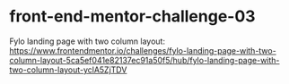 # front-end-mentor-challenge-03
Fylo landing page with two column layout: https://www.frontendmentor.io/challenges/fylo-landing-page-with-two-column-layout-5ca5ef041e82137ec91a50f5/hub/fylo-landing-page-with-two-column-layout-yclA5ZjTDV
